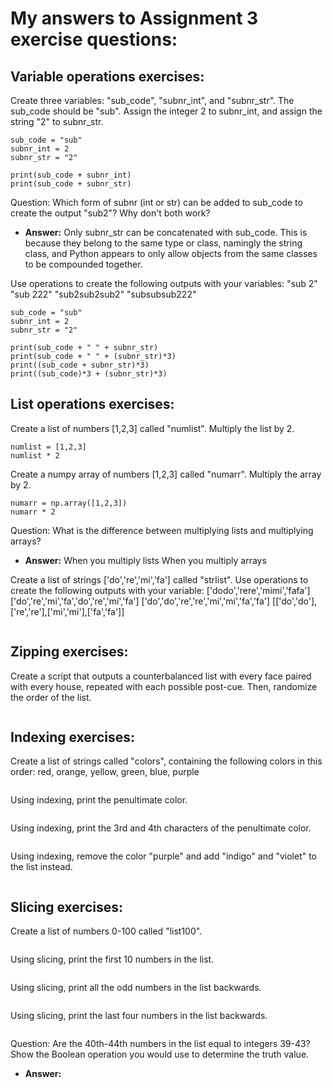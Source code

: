 # My answers to Assignment 3 exercise questions:

## **Variable operations exercises:**
Create three variables: "sub_code", "subnr_int", and "subnr_str". The sub_code should be "sub". Assign the integer 2 to subnr_int, and assign the string "2" to subnr_str. 
```
sub_code = "sub"
subnr_int = 2
subnr_str = "2"

print(sub_code + subnr_int)
print(sub_code + subnr_str)
```
Question: Which form of subnr (int or str) can be added to sub_code to create the output "sub2"? Why don't both work?
- **Answer:**
Only subnr_str can be concatenated with sub_code. This is because they belong to the same type or class, namingly the string class, and Python appears to only allow objects from the same classes to be compounded together.

Use operations to create the following outputs with your variables:
"sub 2"
"sub 222"
"sub2sub2sub2"
"subsubsub222"
```
sub_code = "sub"
subnr_int = 2
subnr_str = "2"

print(sub_code + " " + subnr_str)
print(sub_code + " " + (subnr_str)*3)
print((sub_code + subnr_str)*3)
print((sub_code)*3 + (subnr_str)*3)

```

## **List operations exercises:**
Create a list of numbers [1,2,3] called "numlist". Multiply the list by 2.
```
numlist = [1,2,3]
numlist * 2
```
Create a numpy array of numbers [1,2,3] called "numarr". Multiply the array by 2.
```
numarr = np.array([1,2,3])
numarr * 2
```
Question: What is the difference between multiplying lists and multiplying arrays?
- **Answer:**
When you multiply lists
When you multiply arrays

Create a list of strings ['do','re','mi','fa'] called "strlist". Use operations to create the following outputs with your variable:
['dodo','rere','mimi','fafa']
['do','re','mi','fa','do','re','mi','fa']
['do','do','re','re','mi','mi','fa','fa']
[['do','do'],['re','re'],['mi','mi'],['fa','fa']]
```

```

## **Zipping exercises:**
Create a script that outputs a counterbalanced list with every face paired with every house, repeated with each possible post-cue. Then, randomize the order of the list.
```

```

## **Indexing exercises:**
Create a list of strings called "colors", containing the following colors in this order: red, orange, yellow, green, blue, purple
```

```
Using indexing, print the penultimate color.
```

```
Using indexing, print the 3rd and 4th characters of the penultimate color.
```

```
Using indexing, remove the color "purple" and add "indigo" and "violet" to the list instead.
```

```

## **Slicing exercises:**
Create a list of numbers 0-100 called "list100".
```

```
Using slicing, print the first 10 numbers in the list.
```

```
Using slicing, print all the odd numbers in the list backwards.
```

```
Using slicing, print the last four numbers in the list backwards.
```

```
Question: Are the 40th-44th numbers in the list equal to integers 39-43? Show the Boolean operation you would use to determine the truth value.
- **Answer:**
```

```
